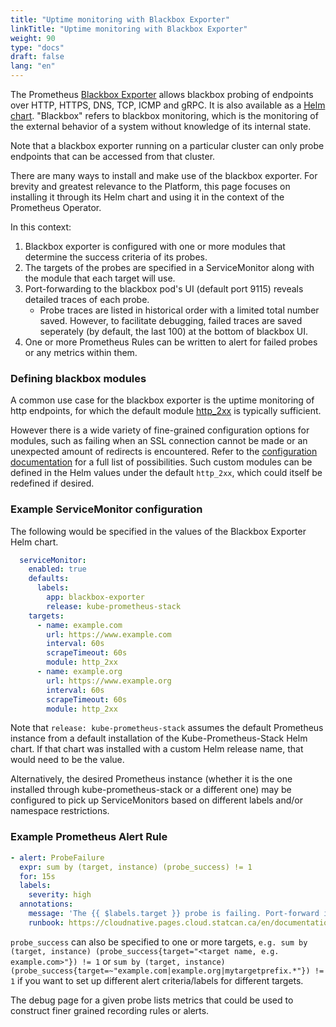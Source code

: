 ```yaml
---
title: "Uptime monitoring with Blackbox Exporter"
linkTitle: "Uptime monitoring with Blackbox Exporter"
weight: 90
type: "docs"
draft: false
lang: "en"
---
```


The Prometheus [Blackbox Exporter](https://github.com/prometheus/blackbox_exporter) allows blackbox probing of endpoints over HTTP, HTTPS, DNS, TCP, ICMP and gRPC. It is also available as a [Helm chart](https://github.com/prometheus-community/helm-charts/tree/main/charts/prometheus-blackbox-exporter). "Blackbox" refers to blackbox monitoring, which is the monitoring of the external behavior of a system without knowledge of its internal state.

Note that a blackbox exporter running on a particular cluster can only probe endpoints that can be accessed from that cluster.

There are many ways to install and make use of the blackbox exporter. For brevity and greatest relevance to the Platform, this page focuses on installing it through its Helm chart and using it in the context of the Prometheus Operator.

In this context:
1. Blackbox exporter is configured with one or more modules that determine the success criteria of its probes.
1. The targets of the probes are specified in a ServiceMonitor along with the module that each target will use.
1. Port-forwarding to the blackbox pod's UI (default port 9115) reveals detailed traces of each probe.
    - Probe traces are listed in historical order with a limited total number saved. However, to facilitate debugging, failed traces are saved seperately (by default, the last 100) at the bottom of blackbox UI.
1. One or more Prometheus Rules can be written to alert for failed probes or any metrics within them.

### Defining blackbox modules

A common use case for the blackbox exporter is the uptime monitoring of http endpoints, for which the default module [http_2xx](https://github.com/prometheus-community/helm-charts/blob/prometheus-blackbox-exporter-5.6.0/charts/prometheus-blackbox-exporter/values.yaml#L112-L120) is typically sufficient.

However there is a wide variety of fine-grained configuration options for modules, such as failing when an SSL connection cannot be made or an unexpected amount of redirects is encountered. Refer to the [configuration documentation](https://github.com/prometheus/blackbox_exporter/blob/master/CONFIGURATION.md) for a full list of possibilities. Such custom modules can be defined in the Helm values under the default `http_2xx`, which could itself be redefined if desired.

### Example ServiceMonitor configuration

The following would be specified in the values of the Blackbox Exporter Helm chart.

```yaml
  serviceMonitor:
    enabled: true
    defaults:
      labels:
        app: blackbox-exporter
        release: kube-prometheus-stack
    targets:
      - name: example.com
        url: https://www.example.com
        interval: 60s
        scrapeTimeout: 60s
        module: http_2xx
      - name: example.org
        url: https://www.example.org
        interval: 60s
        scrapeTimeout: 60s
        module: http_2xx
```

Note that `release: kube-prometheus-stack` assumes the default Prometheus instance from a default installation of the Kube-Prometheus-Stack Helm chart. If that chart was installed with a custom Helm release name, that would need to be the value.

Alternatively, the desired Prometheus instance (whether it is the one installed through kube-prometheus-stack or a different one) may be configured to pick up ServiceMonitors based on different labels and/or namespace restrictions.

### Example Prometheus Alert Rule

```yaml
- alert: ProbeFailure
  expr: sum by (target, instance) (probe_success) != 1
  for: 15s
  labels:
    severity: high
  annotations:
    message: 'The {{ $labels.target }} probe is failing. Port-forward into 9115 on the blackbox pod in your namespace for {{ $labels.instance }} debug information. Scroll to the bottom for older failures.'
    runbook: https://cloudnative.pages.cloud.statcan.ca/en/documentation/prometheus/cluster-alert-runbooks/probe-failure/

```

`probe_success` can also be specified to one or more targets, `e.g. sum by (target, instance) (probe_success{target="<target name, e.g. example.com>"}) != 1` or `sum by (target, instance) (probe_success{target=~"example.com|example.org|mytargetprefix.*"}) != 1` if you want to set up different alert criteria/labels for different targets.

The debug page for a given probe lists metrics that could be used to construct finer grained recording rules or alerts.
